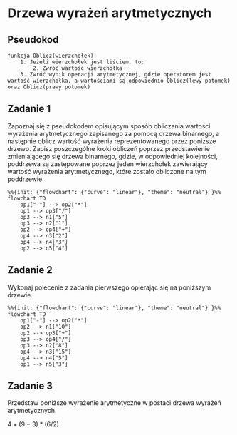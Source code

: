 # Drzewa wyrażeń arytmetycznych

## Pseudokod

```
funkcja Oblicz(wierzchołek):
    1. Jeżeli wierzchołek jest liściem, to:
        2. Zwróć wartość wierzchołka
    3. Zwróć wynik operacji arytmetycznej, gdzie operatorem jest wartość wierzchołka, a wartościami są odpowiednio Oblicz(lewy potomek) oraz Oblicz(prawy potomek)
```

## Zadanie 1

Zapoznaj się z pseudokodem opisującym sposób obliczania wartości wyrażenia arytmetycznego zapisanego za pomocą drzewa binarnego, a następnie oblicz wartość wyrażenia reprezentowanego przez poniższe drzewo. Zapisz poszczególne kroki obliczeń poprzez przedstawienie zmieniającego się drzewa binarnego, gdzie, w odpowiedniej kolejności, poddrzewa są zastępowane poprzez jeden wierzchołek zawierający wartość wyrażenia arytmetycznego, które zostało obliczone na tym poddrzewie.

```mermaid
%%{init: {"flowchart": {"curve": "linear"}, "theme": "neutral"} }%%
flowchart TD
    op1["-"] --> op2["*"]
    op1 --> op3["/"]
    op3 --> n1["5"]
    op3 --> n2["1"]
    op2 --> op4["+"]
    op4 --> n3["2"]
    op4 --> n4["3"]
    op2 --> n5["4"]
```

## Zadanie 2

Wykonaj polecenie z zadania pierwszego opierając się na poniższym drzewie.

```mermaid
%%{init: {"flowchart": {"curve": "linear"}, "theme": "neutral"} }%%
flowchart TD
    op1["-"] --> op2["*"]
    op2 --> n1["10"]
    op2 --> op3["+"]
    op3 --> op4["/"]
    op3 --> n2["8"]
    op4 --> n3["15"]
    op4 --> n4["5"]
    op1 --> n5["3"] 
```

## Zadanie 3

Przedstaw poniższe wyrażenie arytmetyczne w postaci drzewa wyrażeń arytmetycznych.

$4 + (9 - 3) * (6 / 2)$
